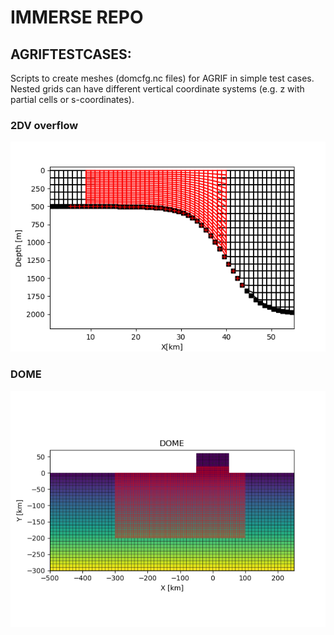 # IMMERSE REPO
## AGRIFTESTCASES:
Scripts to create meshes (domcfg.nc files) for AGRIF in simple test cases. Nested grids can have different vertical coordinate systems (e.g. z with partial cells or s-coordinates).
### 2DV overflow
![](AGRIFTESTCASES/Overflow.png)

### DOME
![](AGRIFTESTCASES/DOME_zoom.png)

